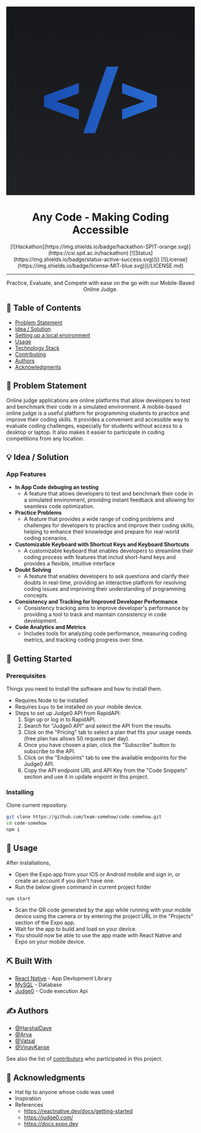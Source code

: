 <p align="center">
<a href="" rel="noopener">
 <img src="/assets/adaptive-icon.png" alt="Any Code">
</a>
</p>
<h1 align="center">Any Code - Making Coding Accessible</h1>

<div align="center">
[![Hackathon](https://img.shields.io/badge/hackathon-SPIT-orange.svg)](https://csi.spit.ac.in/hackathon)
[![Status](https://img.shields.io/badge/status-active-success.svg)]()
[![License](https://img.shields.io/badge/license-MIT-blue.svg)](/LICENSE.md)
</div>

---

<p align="center"> Practice, Evaluate, and Compete with ease on the go with our Mobile-Based Online Judge.
</p>

## 📝 Table of Contents

- [Problem Statement](#problem_statement)
- [Idea / Solution](#idea)
- [Setting up a local environment](#getting_started)
- [Usage](#usage)
- [Technology Stack](#tech_stack)
- [Contributing](../CONTRIBUTING.md)
- [Authors](#authors)
- [Acknowledgments](#acknowledgments)

## 🧐 Problem Statement <a name = "problem_statement"></a>

Online judge applications are online platforms that allow developers to test and benchmark their code in a simulated environment.
A mobile-based online judge is a useful platform for programming students to practice and improve their coding skills. It provides a convenient and accessible way to evaluate coding challenges, especially for students without access to a desktop or laptop. It also makes it easier to participate in coding competitions from any location.

## 💡 Idea / Solution <a name = "idea"></a>

### App Features

- **In App Code debuging an testing**
  - A feature that allows developers to test and benchmark their code in a simulated environment, providing instant feedback and allowing for seamless code optimization.
- **Practice Problems**
  - A feature that provides a wide range of coding problems and challenges for developers to practice and improve their coding skills, helping to enhance their knowledge and prepare for real-world coding scenarios.
- **Customizable Keyboard with Shortcut Keys and Keyboard Shortcuts**
  - A customizable keyboard that enables developers to streamline their coding process with features that includ short-hand keys and provides a flexible, intuitive interface
- **Doubt Solving**
  - A feature that enables developers to ask questions and clarify their doubts in real-time, providing an interactive platform for resolving coding issues and improving their understanding of programming concepts.
- **Consistency and Tracking for Improved Developer Performance**
  - Consistency tracking aims to improve developer's performance by providing a tool to track and maintain consistency in code development.
- **Code Analytics and Metrics**
  - Includes tools for analyzing code performance, measuring coding metrics, and tracking coding progress over time.

## 🏁 Getting Started <a name = "getting_started"></a>

### Prerequisites

Things you need to install the software and how to install them.

- Requires Node to be installed
- Requires `Expo` to be installed on your mobile device.
- Steps to set up Judge0 API from RapidAPI:
  1. Sign up or log in to RapidAPI.
  1. Search for "Judge0 API" and select the API from the results.
  1. Click on the "Pricing" tab to select a plan that fits your usage needs.(free plan has allows 50 requests per day).
  1. Once you have chosen a plan, click the "Subscribe" button to subscribe to the API.
  1. Click on the "Endpoints" tab to see the available endpoints for the Judge0 API.
  1. Copy the API endpoint URL and API Key from the "Code Snippets" section and use it in update enpoint in this project.

### Installing

Clone current repository.

```bash
git clone https://github.com/team-somehow/code-somehow.git
cd code-somehow
npm i
```

## 🎈 Usage <a name="usage"></a>

After installations,

- Open the Expo app from your IOS or Android mobile and sign in, or create an account if you don't have one.
- Run the below given command in current project folder

```
npm start
```

- Scan the QR code generated by the app while running with your mobile device using the camera or by entering the project URL in the "Projects" section of the Expo app.
- Wait for the app to build and load on your device.
- You should now be able to use the app made with React Native and Expo on your mobile device.

## ⛏️ Built With <a name = "tech_stack"></a>

- [React Native](https://reactnative.dev/docs/getting-started) - App Devlopment Library
- [MySQL](https://dev.mysql.com/doc/) - Database
- [Judge0](https://judge0.com/) - Code execution Api

## ✍️ Authors <a name = "authors"></a>

- [@HarshalDave]()
- [@Arya]()
- [@Vatsal]()
- [@VinayKanse](https://github.com/VinaySitaramKanse)

See also the list of [contributors](https://github.com/kylelobo/The-Documentation-Compendium/contributors)
who participated in this project.

## 🎉 Acknowledgments <a name = "acknowledgments"></a>

- Hat tip to anyone whose code was used
- Inspiration
- References
  - https://reactnative.dev/docs/getting-started
  - https://judge0.com/
  - https://docs.expo.dev

